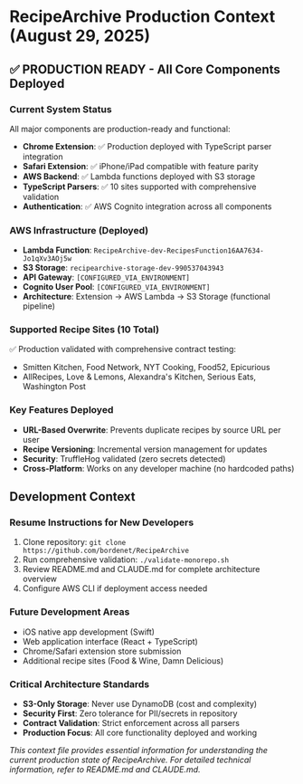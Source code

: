 # RecipeArchive Production Context (August 29, 2025)

## ✅ PRODUCTION READY - All Core Components Deployed

### Current System Status
All major components are production-ready and functional:

- **Chrome Extension**: ✅ Production deployed with TypeScript parser integration
- **Safari Extension**: ✅ iPhone/iPad compatible with feature parity
- **AWS Backend**: ✅ Lambda functions deployed with S3 storage
- **TypeScript Parsers**: ✅ 10 sites supported with comprehensive validation
- **Authentication**: ✅ AWS Cognito integration across all components

### AWS Infrastructure (Deployed)
- **Lambda Function**: `RecipeArchive-dev-RecipesFunction16AA7634-Jo1qXv3AOj5w`
- **S3 Storage**: `recipearchive-storage-dev-990537043943`
- **API Gateway**: `[CONFIGURED_VIA_ENVIRONMENT]`
- **Cognito User Pool**: `[CONFIGURED_VIA_ENVIRONMENT]`
- **Architecture**: Extension → AWS Lambda → S3 Storage (functional pipeline)

### Supported Recipe Sites (10 Total)
✅ Production validated with comprehensive contract testing:
- Smitten Kitchen, Food Network, NYT Cooking, Food52, Epicurious
- AllRecipes, Love & Lemons, Alexandra's Kitchen, Serious Eats, Washington Post

### Key Features Deployed
- **URL-Based Overwrite**: Prevents duplicate recipes by source URL per user
- **Recipe Versioning**: Incremental version management for updates
- **Security**: TruffleHog validated (zero secrets detected)
- **Cross-Platform**: Works on any developer machine (no hardcoded paths)

## Development Context

### Resume Instructions for New Developers
1. Clone repository: `git clone https://github.com/bordenet/RecipeArchive`
2. Run comprehensive validation: `./validate-monorepo.sh`
3. Review README.md and CLAUDE.md for complete architecture overview
4. Configure AWS CLI if deployment access needed

### Future Development Areas
- iOS native app development (Swift)
- Web application interface (React + TypeScript)
- Chrome/Safari extension store submission
- Additional recipe sites (Food & Wine, Damn Delicious)

### Critical Architecture Standards
- **S3-Only Storage**: Never use DynamoDB (cost and complexity)
- **Security First**: Zero tolerance for PII/secrets in repository
- **Contract Validation**: Strict enforcement across all parsers
- **Production Focus**: All core functionality deployed and working

*This context file provides essential information for understanding the current production state of RecipeArchive. For detailed technical information, refer to README.md and CLAUDE.md.*